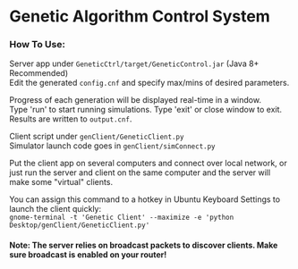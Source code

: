 # Genetic Algorithm Control System

### How To Use:

Server app under `GeneticCtrl/target/GeneticControl.jar` (Java 8+ Recommended)  
Edit the generated `config.cnf` and specify max/mins of desired parameters.

Progress of each generation will be displayed real-time in a window.  
Type 'run' to start running simulations. Type 'exit' or close window to exit.  
Results are written to `output.cnf`.

Client script under `genClient/GeneticClient.py`  
Simulator launch code goes in `genClient/simConnect.py`

Put the client app on several computers and connect over local network, or just run the server and client on the same computer and the server will make some "virtual" clients.

You can assign this command to a hotkey in Ubuntu Keyboard Settings to launch the client quickly:  
`gnome-terminal -t 'Genetic Client' --maximize -e 'python Desktop/genClient/GeneticClient.py'`

#### Note: The server relies on broadcast packets to discover clients. Make sure broadcast is enabled on your router!
